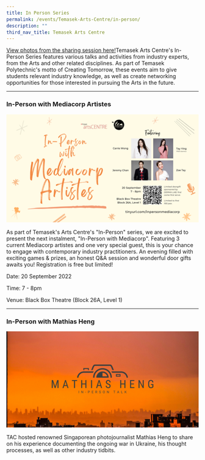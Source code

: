 ```yaml
---
title: In Person Series
permalink: /events/Temasek-Arts-Centre/in-person/
description: ""
third_nav_title: Temasek Arts Centre
---
```

[View photos from the sharing session here!](https://www.flickr.com/photos/digitalmediacrewtp/albums/72177720299974338)Temasek Arts Centre's In-Person Series features various talks and activities from industry experts, from the Arts and other related disciplines. As part of Temasek Polytechnic's motto of Creating Tomorrow, these events aim to give students relevant industry knowledge, as well as create networking opportunities for those interested in pursuing the Arts in the future.

---

### In-Person with Mediacorp Artistes
![](/images/Events/Temasek%20Arts%20Centre/In-Person%20with%20Mediacorp%20Artistes%20(1920%20x%201080)%20(4).png)

As part of Temasek's Arts Centre's "In-Person" series, we are excited to present the next instalment, "In-Person with Mediacorp". Featuring 3 current Mediacorp artistes and one very special guest, this is your chance to engage with contemporary industry practitioners. An evening filled with exciting games & prizes, an honest Q&A session and wonderful door gifts awaits you! Registration is free but limited!

Date: 20 September 2022

Time: 7 - 8pm

Venue: Black Box Theatre (Block 26A, Level 1)


---

### In-Person with Mathias Heng
![](/images/Events/Temasek%20Arts%20Centre/TAC_in_person_mathias_heng.png)

TAC hosted renowned Singaporean photojournalist Mathias Heng to share on his experience documenting the ongoing war in Ukraine, his thought processes, as well as other industry tidbits.
